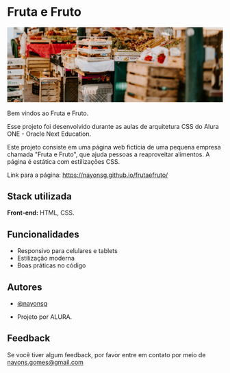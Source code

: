 
# Fruta e Fruto

<img src="./assets/img/banner.jpg">

Bem vindos ao Fruta e Fruto.

Esse projeto foi desenvolvido durante as aulas de arquitetura CSS do Alura ONE - Oracle Next Education.

Este projeto consiste em uma página web fictícia de uma pequena empresa chamada "Fruta e Fruto", que ajuda pessoas a reaproveitar alimentos. A página é estática com estilizações CSS.

Link para a página: https://nayonsg.github.io/frutaefruto/

## Stack utilizada

**Front-end:** HTML, CSS.

## Funcionalidades

- Responsivo para celulares e tablets
- Estilização moderna
- Boas práticas no código


## Autores

- [@nayonsg](https://www.github.com/nayonsg)

- Projeto por ALURA.

## Feedback

Se você tiver algum feedback, por favor entre em contato por meio de nayons.gomes@gmail.com

